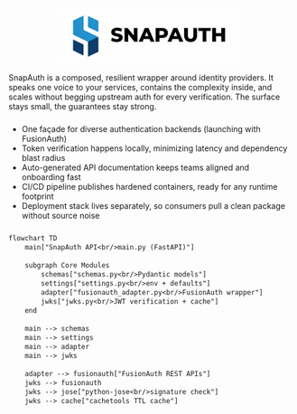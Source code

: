 <p align="center">
  <img src="media/snapauth-hero.png" alt="SnapAuth logo" width="320" />
</p>


SnapAuth is a composed, resilient wrapper around identity providers. It speaks one voice to your services, contains the complexity inside, and scales without begging upstream auth for every verification. The surface stays small, the guarantees stay strong.

### 

- One façade for diverse authentication backends (launching with FusionAuth)
- Token verification happens locally, minimizing latency and dependency blast radius
- Auto-generated API documentation keeps teams aligned and onboarding fast
- CI/CD pipeline publishes hardened containers, ready for any runtime footprint
- Deployment stack lives separately, so consumers pull a clean package without source noise

### 

```mermaid
flowchart TD
    main["SnapAuth API<br/>main.py (FastAPI)"]

    subgraph Core Modules
        schemas["schemas.py<br/>Pydantic models"]
        settings["settings.py<br/>env + defaults"]
        adapter["fusionauth_adapter.py<br/>FusionAuth wrapper"]
        jwks["jwks.py<br/>JWT verification + cache"]
    end

    main --> schemas
    main --> settings
    main --> adapter
    main --> jwks

    adapter --> fusionauth["FusionAuth REST APIs"]
    jwks --> fusionauth
    jwks --> jose["python-jose<br/>signature check"]
    jwks --> cache["cachetools TTL cache"]
```
